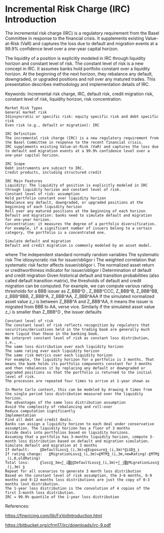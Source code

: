 # Incremental Risk Charge (IRC) Introduction

The incremental risk charge (IRC) is a regulatory requirement from the Basel Committee in response to the financial crisis. It supplements existing Value-at-Risk (VaR) and captures the loss due to default and migration events at a 99.9% confidence level over a one-year capital horizon. 

The liquidity of a position is explicitly modeled in IRC through liquidity horizon and constant level of risk. The constant level of risk is a new concept in IRC. It assumes banks hold portfolio constant over a liquidity horizon. At the beginning of the next horizon, they rebalance any default, downgraded, or upgraded positions and roll over any matured trades. This presentation describes methodology and implementation details of IRC. 

Keywords:
Incremental risk charge, IRC, default risk, credit migration risk, constant level of risk, liquidity horizon, risk concentration.

	Market Risk Types
	General market risk
	Idiosyncratic or specific risk: equity specific risk and debt specific risk
	Even risk (e.g., default or migration): IRC

	IRC Definition
	The incremental risk charge (IRC) is a new regulatory requirement from the Basel Committee in response to the recent financial crisis.
	IRC supplements existing Value-at-Risk (VaR) and captures the loss due to default and migration events at a 99.9% confidence level over a one-year capital horizon.

	IRC Scope
	Debt instruments are subject to IRC.
	Credit products, including structured credit

	IRC Main Features
	Liquidity: The liquidity of position is explicitly modeled in IRC through liquidity horizon and constant level of risk.
	Constant level of risk: assumption
	Hold portfolio constant over liquidity horizon
	Rebalance any default, downgraded, or upgraded positions at the beginning of each liquidity horizon 
	Roll over any matured positions at the beginning of each horizon
	Default and migration: banks need to simulate default and migration for one-year horizon.
	Concentration: it measures the degree of a portfolio diversification. For example, if a significant number of issuers belong to a certain category, the portfolio is a concentrated one.

	Simulate default and migration
	Default and credit migration is commonly modeled by an asset model.
 	
where
	 		The independent standard normally random variables
	 		The systematic risk
	 		The idiosyncratic risk for issuer/obligor i
 	The weighted correlation that systematic risk factor affects issuer/obligor i. 
 	The normalized asset return or creditworthiness indicator for issuer/obligor i
	Determination of default and credit migration
	Given historical default and transition probabilities (also called default transition matrix), the thresholds of default and credit migration can be computed.
	For example, we can compute various rating thresholds for a BBB issuer as
Z_BBB^D , Z_BBB^CCC, Z_BBB^B, Z_BBB^BB, z_BBB^BBB, Z_BBB^A, Z_BBB^AA, Z_BBB^AAA
	If the simulated normalized asset value z_i is between Z_BBB^A and Z_BBB^AA, it means the issuer is migrated from BBB to AA, verse vice.
	Similarly if the simulated asset value  z_i is smaller than Z_BBB^D , the issuer defaults

	Constant level of risk
	The constant level of risk reflects recognition by regulators that securities/derivatives held in the trading book are generally much more liquid than those in the banking book.
	We interpret constant level of risk as constant loss distribution, i.e.,
	The same loss distribution over each liquidity horizon
	The same rating over each liquidity horizon
	The same risk metrics over each liquidity horizon
	For example, the liquidity horizon for a portfolio is 3 months. That means the bank holds its portfolio components constant for 3 months and then rebalances it by replacing any default or downgraded or upgraded positions so that the portfolio is returned to the initial level of risk.
	The processes are repeated four times to arrive at 1-year shown as
 
	In Monte Carlo context, this can be modeled by drawing 4 times from the single period loss distribution measured over the liquidity horizon.
	The advantages of the same loss distribution assumption
	Avoid the complexity of rebalancing and roll-over
	Reduce computation significantly
	Implementation
	Find all debt and credit deals.
	Banks can assign a liquidity horizon to each deal under conservative assumption. The liquidity horizon has a floor of 3 months
	Divide deals into portfolios based on liquidity horizons. 
	Assuming that a portfolio has 3-months liquidity horizon, compute 3-month loss distribution based on default and migration simulation.
	Simulate default and migration at 3 months
	If default: 	〖DefaultLoss〗_(i,3m)=〖Exposure〗_(i,3m)*〖LGD〗_i	
	If rating change: 	〖MigrationLoss〗_(i,3m)=〖MTM〗_(i,3m,newRating)-〖MTM〗_(i,0,oldRating)
	Total loss: 	〖loss〗_3m=∑_i▒〖〖DefaultLoss〗_(i,3m)+∑_j▒〖MigrationLoss〗_(j,3m) 〗
	Repeat for all scenarios to generate 3 month loss distribution
	Based on the constant level of risk assumption, the 3-6 months, 6-9 months and 9-12 months loss distributions are just the copy of 0-3 months lost distribution.
	The 1-year loss distribution is the convolution of 4 copies of the first 3-month loss distribution.
	IRC = 99.9% quantile of the 1-year loss distribution


References:

https://finpricing.com/lib/FxVolIntroduction.html

https://bitbucket.org/cfrm17/irc/downloads/irc-9.pdf

